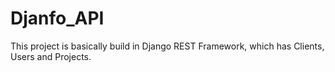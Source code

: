 # Djanfo_API
This project is basically build in Django REST Framework, which has Clients, Users and Projects.
